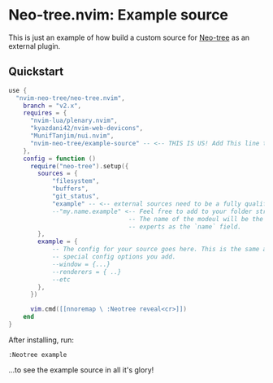 # Neo-tree.nvim: Example source

This is just an example of how build a custom source for [Neo-tree](https://github.com/nvim-neo-tree/neo-tree.nvim)
as an external plugin.


## Quickstart

  
```lua
use {
  "nvim-neo-tree/neo-tree.nvim",
    branch = "v2.x",
    requires = { 
      "nvim-lua/plenary.nvim",
      "kyazdani42/nvim-web-devicons",
      "MunifTanjim/nui.nvim",
      "nvim-neo-tree/example-source" -- <-- THIS IS US! Add This line to your existing config.
    },
    config = function ()
      require("neo-tree").setup({
        sources = {
            "filesystem",
            "buffers",
            "git_status",
            "example" -- <-- external sources need to be a fully qualified path to the module
            --"my.name.example" <-- Feel free to add to your folder structure to create a namespace,
                                 -- The name of the modeul will be the last part, or whatever your module
                                 -- experts as the `name` field.
        },
        example = {
            -- The config for your source goes here. This is the same as any other source, plus whatever
            -- special config options you add.
            --window = {...}
            --renderers = { ..}
            --etc
        },
      })

      vim.cmd([[nnoremap \ :Neotree reveal<cr>]])
    end
}
```

After installing, run:
```
:Neotree example
```

...to see the example source in all it's glory!
